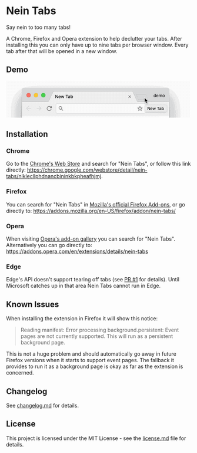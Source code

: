 # Nein Tabs

Say nein to too many tabs!

A Chrome, Firefox and Opera extension to help declutter your tabs.
After installing this you can only have up to nine tabs per browser window.
Every tab after that will be opened in a new window.

## Demo

![Nein Tabs Demo](https://github.com/christophgockel/nein-tabs/raw/master/demo.gif)


## Installation

### Chrome

Go to the [Chrome's Web Store](https://chrome.google.com/webstore/category/extensions) and search for "Nein Tabs", or follow this link directly: https://chrome.google.com/webstore/detail/nein-tabs/nlklecllphdnancbininkbkpheafhjmj.


### Firefox

You can search for "Nein Tabs" in [Mozilla's official Firefox Add-ons](https://addons.mozilla.org/en-US/firefox/extensions/), or go directly to: https://addons.mozilla.org/en-US/firefox/addon/nein-tabs/


### Opera

When visiting [Opera's add-on gallery](https://addons.opera.com/en/extensions/) you can search for "Nein Tabs".
Alternatively you can go directly to: https://addons.opera.com/en/extensions/details/nein-tabs


### Edge

Edge's API doesn't support tearing off tabs (see [PR #1](https://github.com/christophgockel/nein-tabs/pull/1) for details).
Until Microsoft catches up in that area Nein Tabs cannot run in Edge.


## Known Issues

When installing the extension in Firefox it will show this notice:

> Reading manifest: Error processing background.persistent: Event pages are not currently supported. This will run as a persistent background page.

This is not a huge problem and should automatically go away in future Firefox versions when it starts to support event pages.
The fallback it provides to run it as a background page is okay as far as the extension is concerned.


## Changelog

See [changelog.md](changelog.md) for details.


## License

This project is licensed under the MIT License - see the [license.md](license.md) file for details.
